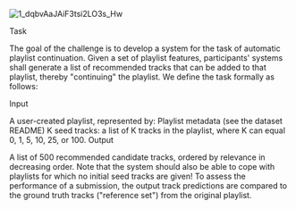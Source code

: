 ![1_dqbvAaJAiF3tsi2LO3s_Hw](https://user-images.githubusercontent.com/36617233/211151081-f0d32a2e-fb2a-426b-a3c0-907876525be6.jpeg)

Task

The goal of the challenge is to develop a system for the task of automatic playlist continuation. Given a set of playlist features, participants' systems shall generate a list of recommended tracks that can be added to that playlist, thereby "continuing" the playlist. We define the task formally as follows:

Input

A user-created playlist, represented by:
Playlist metadata (see the dataset README)
K seed tracks: a list of K tracks in the playlist, where K can equal 0, 1, 5, 10, 25, or 100.
Output

A list of 500 recommended candidate tracks, ordered by relevance in decreasing order.
Note that the system should also be able to cope with playlists for which no initial seed tracks are given! To assess the performance of a submission, the output track predictions are compared to the ground truth tracks ("reference set") from the original playlist.
